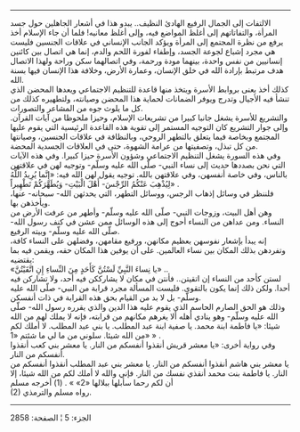 ------------------------------------------------------------------------

الالتفات إلى الجمال الرفيع الهادئ النظيف.. يبدو هذا في أشعار الجاهلين
حول جسد المرأة، والتفاتاتهم إلى أغلظ المواضع فيه، وإلى أغلظ معانيه! فلما
أن جاء الإسلام أخذ يرفع من نظرة المجتمع إلى المرأة ويؤكد الجانب الإنساني
في علاقات الجنسين فليست هي مجرد إشباع لجوعة الجسد، وإطفاء لفورة اللحم
والدم، إنما هي اتصال بين كائنين إنسانيين من نفس واحدة، بينهما مودة
ورحمة، وفي اتصالهما سكن وراحة ولهذا الاتصال هدف مرتبط بإرادة الله في خلق
الإنسان، وعمارة الأرض، وخلافة هذا الإنسان فيها بسنة الله.  
كذلك أخذ يعنى بروابط الأسرة ويتخذ منها قاعدة للتنظيم الاجتماعي ويعدها
المحضن الذي تنشأ فيه الأجيال وتدرج ويوفر الضمانات لحماية هذا المحضن
وصيانته، ولتطهيره كذلك من كل ما يلوث جوه من المشاعر والتصورات.  
والتشريع للأسرة يشغل جانبا كبيرا من تشريعات الإسلام، وحيزا ملحوظا من
آيات القرآن. وإلى جوار التشريع كان التوجيه المستمر إلى تقوية هذه القاعدة
الرئيسية التي يقوم عليها المجتمع وبخاصة فيما يتعلق بالتطهر الروحي،
وبالنظافة في علاقات الجنسين، وصيانتها من كل تبذل، وتصفيتها من عرامة
الشهوة، حتى في العلاقات الجسدية المحضة.  
وفي هذه السورة يشغل التنظيم الاجتماعي وشؤون الأسرة حيزا كبيرا. وفي هذه
الآيات التي نحن بصددها حديث إلى نساء النبي- صلّى الله عليه وسلّم- وتوجيه
لهن في علاقتهن بالناس، وفي خاصة أنفسهن، وفي علاقتهن بالله. توجيه يقول
لهن الله فيه: «إِنَّما يُرِيدُ اللَّهُ لِيُذْهِبَ عَنْكُمُ الرِّجْسَ- أَهْلَ الْبَيْتِ- وَيُطَهِّرَكُمْ
تَطْهِيراً» .  
فلننظر في وسائل إذهاب الرجس، ووسائل التطهر، التي يحدثهن الله- سبحانه-
عنها، ويأخذهن بها.  
وهن أهل البيت، وزوجات النبي- صلّى الله عليه وسلّم- وأطهر من عرفت الأرض من
النساء. ومن عداهن من النساء أحوج إلى هذه الوسائل ممن عشن في كنف رسول
الله- صلّى الله عليه وسلّم- وبيته الرفيع.  
إنه يبدأ بإشعار نفوسهن بعظيم مكانهن، ورفيع مقامهن، وفضلهن على النساء
كافة، وتفردهن بذلك المكان بين نساء العالمين. على أن يوفين هذا المكان
حقه، ويقمن فيه بما يقتضيه:  
«يا نِساءَ النَّبِيِّ لَسْتُنَّ كَأَحَدٍ مِنَ النِّساءِ إِنِ اتَّقَيْتُنَّ» ..  
لستن كأحد من النساء إن اتقيتن.. فأنتن في مكان لا يشارككن فيه أحد، ولا
تشاركن فيه أحدا. ولكن ذلك إنما يكون بالتقوى. فليست المسألة مجرد قرابة من
النبي- صلّى الله عليه وسلّم- بل لا بد من القيام بحق هذه القرابة في ذات
أنفسكن.  
وذلك هو الحق الصارم الحاسم الذي يقوم عليه هذا الدين والذي يقرره رسول
الله- صلّى الله عليه وسلّم- وهو ينادي أهله ألا يغرهم مكانهم من قرابته،
فإنه لا يملك لهم من الله شيئا: «يا فاطمة ابنة محمد. يا صفية ابنة عبد
المطلب. يا بني عبد المطلب. لا أملك لكم من الله شيئا. سلوني من ما لي ما
شئتم «1» » .  
وفي رواية أخرى: «يا معشر قريش أنقذوا أنفسكم من النار. يا معشر بني كعب
أنقذوا أنفسكم من النار.  
يا معشر بني هاشم أنقذوا أنفسكم من النار. يا معشر بني عبد المطلب أنقذوا
أنفسكم من النار. يا فاطمة بنت محمد أنقذي نفسك من النار. فإني والله لا
أملك لكم من الله شيئا، إلا أن لكم رحما سأبلها ببلالها «2» » . (1) أخرجه
مسلم  
(2) رواه مسلم والترمذي.

------------------------------------------------------------------------

الجزء: 5 ¦ الصفحة: 2858
